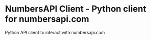 # NumbersAPI Client - Python client for numbersapi.com

Python API client to interact with numbersapi.com